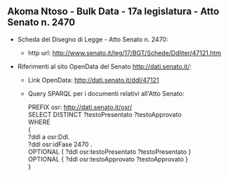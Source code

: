 ## Akoma Ntoso - Bulk Data - 17a legislatura - Atto Senato n. 2470 ##

* Scheda del Disegno di Legge - Atto Senato n. 2470:
	* http url: http://www.senato.it/leg/17/BGT/Schede/Ddliter/47121.htm

* Riferimenti al sito OpenData del Senato http://dati.senato.it/:
	* Link OpenData: http://dati.senato.it/ddl/47121
	* Query SPARQL per i documenti relativi all'Atto Senato:

        PREFIX osr: <http://dati.senato.it/osr/>  
		SELECT DISTINCT ?testoPresentato ?testoApprovato  
		WHERE  
		{  
		    ?ddl a osr:Ddl.  
		    ?ddl osr:idFase 2470 .  
		    OPTIONAL { ?ddl osr:testoPresentato ?testoPresentato }  
		    OPTIONAL { ?ddl osr:testoApprovato ?testoApprovato }  
		}
		